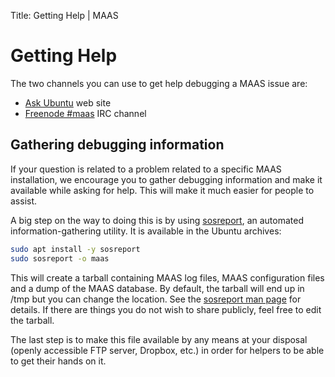 Title: Getting Help | MAAS


# Getting Help

The two channels you can use to get help debugging a MAAS issue are:

- [Ask Ubuntu][askubuntu-maas] web site
- [Freenode \#maas][freenode-maas] IRC channel


## Gathering debugging information

If your question is related to a problem related to a specific MAAS
installation, we encourage you to gather debugging information and make it
available while asking for help. This will make it much easier for people to
assist.

A big step on the way to doing this is by using [sosreport][github-sosreport],
an automated information-gathering utility. It is available in the Ubuntu
archives:

```bash
sudo apt install -y sosreport
sudo sosreport -o maas
```

This will create a tarball containing MAAS log files, MAAS configuration files
and a dump of the MAAS database. By default, the tarball will end up in /tmp
but you can change the location. See the
[sosreport man page][sosrepot-man-page] for details. If there are things you do
not wish to share publicly, feel free to edit the tarball.

The last step is to make this file available by any means at your disposal
(openly accessible FTP server, Dropbox, etc.) in order for helpers to be able
to get their hands on it.


<!-- LINKS -->

[askubuntu-maas]: http://askubuntu.com/questions/ask?tags=maas
[freenode-maas]: http://webchat.freenode.net/?channels=maas
[github-sosreport]: https://github.com/sosreport/sosreport
[sosrepot-man-page]: http://manpages.ubuntu.com/cgi-bin/search.py?q=sosreport
